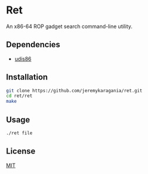 # Ret
An x86-64 ROP gadget search command-line utility.

## Dependencies
- [udis86](https://github.com/vmt/udis86)

## Installation
```bash
git clone https://github.com/jeremykaragania/ret.git
cd ret/ret
make
```

## Usage
```bash
./ret file
```

## License
[MIT](LICENSE)
